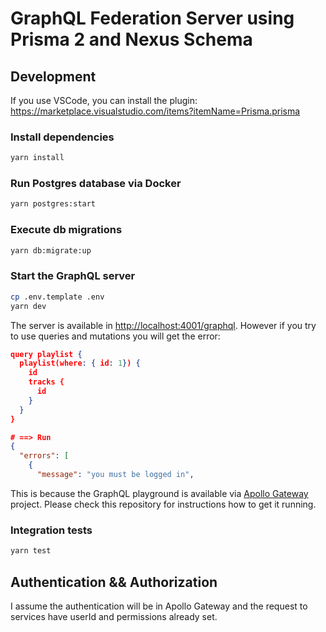 # GraphQL Federation Server using Prisma 2 and Nexus Schema

## Development

If you use VSCode, you can install the plugin: <https://marketplace.visualstudio.com/items?itemName=Prisma.prisma>

### Install dependencies

```bash
yarn install
```

### Run Postgres database via Docker

```bash
yarn postgres:start
```

### Execute db migrations

```bash
yarn db:migrate:up
```

### Start the GraphQL server

```bash
cp .env.template .env
yarn dev
```

The server is available in <http://localhost:4001/graphql>. However if you try to use queries and mutations you will get the error:

```json
query playlist {
  playlist(where: { id: 1}) {
    id
    tracks {
      id
    }
  }
}

# ==> Run
{
  "errors": [
    {
      "message": "you must be logged in",
```

This is because the GraphQL playground is available via [Apollo Gateway](https://github.com/ricardoalmeida/federation-nexus-prisma) project. Please check this repository for instructions how to get it running.

### Integration tests

```bash
yarn test
```

## Authentication && Authorization

I assume the authentication will be in Apollo Gateway and the request to services have userId and permissions already set.
